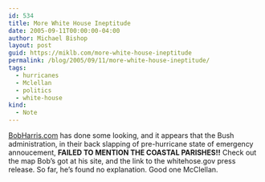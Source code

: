 ```yaml
---
id: 534
title: More White House Ineptitude
date: 2005-09-11T00:00:00-04:00
author: Michael Bishop
layout: post
guid: https://miklb.com/more-white-house-ineptitude
permalink: /blog/2005/09/11/more-white-house-ineptitude/
tags:
  - hurricanes
  - Mclellan
  - politics
  - white-house
kind:
  - Note
---
```

<p><a href="http://www.bobharris.com/content/view/637/1/">BobHarris.com</a>
 has done some looking, and it appears that the Bush administration, in their back slapping of pre-hurricane state of emergency annoucement, <strong>FAILED TO MENTION THE COASTAL PARISHES!!</strong>  Check out the map Bob’s got at his site, and the link to the whitehose.gov press release.  So far, he’s found no explanation.  Good one McClellan.</p>